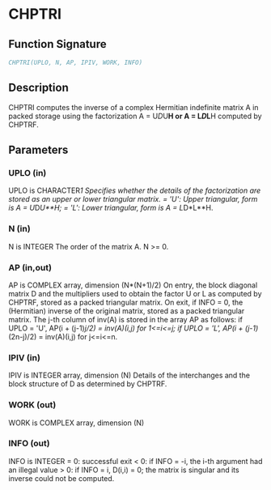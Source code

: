 # CHPTRI

## Function Signature

```fortran
CHPTRI(UPLO, N, AP, IPIV, WORK, INFO)
```

## Description


 CHPTRI computes the inverse of a complex Hermitian indefinite matrix
 A in packed storage using the factorization A = U*D*U**H or
 A = L*D*L**H computed by CHPTRF.

## Parameters

### UPLO (in)

UPLO is CHARACTER*1 Specifies whether the details of the factorization are stored as an upper or lower triangular matrix. = 'U': Upper triangular, form is A = U*D*U**H; = 'L': Lower triangular, form is A = L*D*L**H.

### N (in)

N is INTEGER The order of the matrix A. N >= 0.

### AP (in,out)

AP is COMPLEX array, dimension (N*(N+1)/2) On entry, the block diagonal matrix D and the multipliers used to obtain the factor U or L as computed by CHPTRF, stored as a packed triangular matrix. On exit, if INFO = 0, the (Hermitian) inverse of the original matrix, stored as a packed triangular matrix. The j-th column of inv(A) is stored in the array AP as follows: if UPLO = 'U', AP(i + (j-1)*j/2) = inv(A)(i,j) for 1<=i<=j; if UPLO = 'L', AP(i + (j-1)*(2n-j)/2) = inv(A)(i,j) for j<=i<=n.

### IPIV (in)

IPIV is INTEGER array, dimension (N) Details of the interchanges and the block structure of D as determined by CHPTRF.

### WORK (out)

WORK is COMPLEX array, dimension (N)

### INFO (out)

INFO is INTEGER = 0: successful exit < 0: if INFO = -i, the i-th argument had an illegal value > 0: if INFO = i, D(i,i) = 0; the matrix is singular and its inverse could not be computed.

